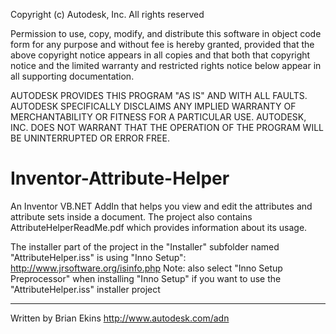Copyright (c) Autodesk, Inc. All rights reserved 

Permission to use, copy, modify, and distribute this software in
object code form for any purpose and without fee is hereby granted, 
provided that the above copyright notice appears in all copies and 
that both that copyright notice and the limited warranty and
restricted rights notice below appear in all supporting 
documentation.

AUTODESK PROVIDES THIS PROGRAM "AS IS" AND WITH ALL FAULTS. 
AUTODESK SPECIFICALLY DISCLAIMS ANY IMPLIED WARRANTY OF
MERCHANTABILITY OR FITNESS FOR A PARTICULAR USE.  AUTODESK, INC. 
DOES NOT WARRANT THAT THE OPERATION OF THE PROGRAM WILL BE
UNINTERRUPTED OR ERROR FREE.
 
 
Inventor-Attribute-Helper
=======================
An Inventor VB.NET AddIn that helps you view and edit the attributes and attribute sets inside a document.
The project also contains AttributeHelperReadMe.pdf which provides information about its usage.

The installer part of the project in the "Installer" subfolder named "AttributeHelper.iss" is using "Inno Setup":
http://www.jrsoftware.org/isinfo.php
Note: also select "Inno Setup Preprocessor" when installing "Inno Setup" if you want to use the "AttributeHelper.iss" installer project

--------
Written by Brian Ekins
http://www.autodesk.com/adn  

